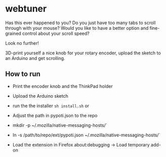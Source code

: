 # webtuner

Has this ever happened to you? Do you just have too many tabs to scroll through with your mouse?
Would you like to have a better option and fine-grained control about your scroll speed?

Look no further!

3D-print yourself a nice knob for your rotary encoder, upload the sketch to an Arduino and get scrolling.

## How to run

- Print the encoder knob and the ThinkPad holder
- Upload the Arduino sketch
- run the the installer `sh install.sh` or

- Adjust the path in pypoti.json to the repo
- mkdir -p ~/.mozilla/native-messaging-hosts/`
- ln -s /path/to/repo/ext/pypoti.json ~/.mozilla/native-messaging-hosts/`
- Load the extension in Firefox about:debugging -> Load temporary add-on
